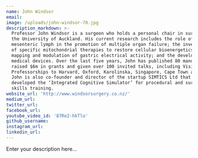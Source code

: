 ```yaml
---
name: John Windsor
email:
image: /uploads/john-windsor-70.jpg
description_markdown: >-
  Professor John Windsor is a surgeon who holds a personal chair in surgery at
  the University of Auckland. His current research includes the role of toxic
  mesenteric lymph in the promotion of multiple organ failure; the investigation
  of specific mitochondrial therapies to restore cellular bioenergetics; the
  mapping and modulation of gastric electrical activity; and the development of
  medical devices. Over the last five years, John has published 80 manuscripts,
  raised $6m in grants and given over 100 invited talks, including Visiting
  Professorships to Harvard, Oxford, Karolinska, Singapore, Cape Town and Delhi.
  John is also co-founder and director of the startup SIMTICS Ltd that has
  developed the ‘Integrated Cognitive Simulator’ for procedural and surgical
  skills training.
website_url: 'http://www.windsorsurgery.co.nz/'
medium_url:
twitter_url:
facebook_url:
youtube_video_id: '87Re2-hkTlo'
github_username:
instagram_url:
linkedin_url:
---
```


Enter your description here...

